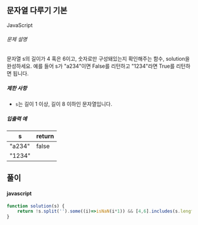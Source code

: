 ## 문자열 다루기 기본

JavaScript

###### 문제 설명

문자열 s의 길이가 4 혹은 6이고, 숫자로만 구성돼있는지 확인해주는 함수, solution을 완성하세요. 예를 들어 s가 "a234"이면 False를 리턴하고 "1234"라면 True를 리턴하면 됩니다.

##### 제한 사항

-   `s`는 길이 1 이상, 길이 8 이하인 문자열입니다.

##### 입출력 예

| s | return |
| --- | --- |
| "a234" | false |
| "1234" |

## 풀이

#### javascript
```javascript
function solution(s) {
    return !s.split('').some((i)=>isNaN(i*1)) && [4,6].includes(s.length)
}
```